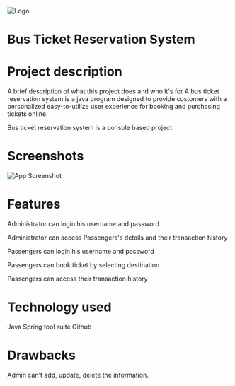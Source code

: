 ![Logo](https://github.com/priyankasanodiya14/gleaming-experience-7292/blob/main/BusReservationSystem/Logo/logo.png?raw=true)
# Bus Ticket Reservation System
# Project description
A brief description of what this project does and who it's for A bus ticket reservation system is a java program designed to provide customers with a personalized easy-to-utilize user experience for booking and purchasing tickets online.

Bus ticket reservation system is a console based project.
# Screenshots
![App Screenshot](https://github.com/priyankasanodiya14/gleaming-experience-7292/tree/main/BusReservationSystem/Screenshot+Here)
# Features
Administrator can login his username and password

Administrator can access Passengers's details and their transaction history

Passengers can login his username and password

Passengers can book ticket by selecting destination

Passengers can access their transaction history

# Technology used
Java
Spring tool suite
Github
# Drawbacks
Admin can't add, update, delete the information.
